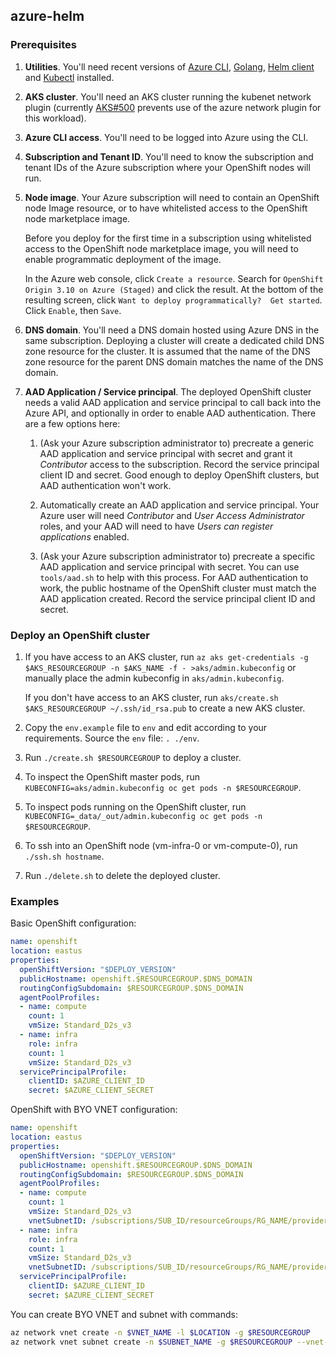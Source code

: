 ## azure-helm

### Prerequisites

1. **Utilities**.  You'll need recent versions of
   [Azure CLI](https://docs.microsoft.com/en-us/cli/azure/install-azure-cli),
   [Golang](https://golang.org/dl),
   [Helm client](https://github.com/kubernetes/helm/releases/latest) and
   [Kubectl](https://kubernetes.io/docs/tasks/tools/install-kubectl) installed.

1. **AKS cluster**.  You'll need an AKS cluster running the kubenet network
   plugin (currently [AKS#500](https://github.com/Azure/AKS/issues/500) prevents
   use of the azure network plugin for this workload).

1. **Azure CLI access**.  You'll need to be logged into Azure using the CLI.

1. **Subscription and Tenant ID**.  You'll need to know the subscription and
   tenant IDs of the Azure subscription where your OpenShift nodes will run.

1. **Node image**.  Your Azure subscription will need to contain an OpenShift
   node Image resource, or to have whitelisted access to the OpenShift node
   marketplace image.

   Before you deploy for the first time in a subscription using whitelisted
   access to the OpenShift node marketplace image, you will need to enable
   programmatic deployment of the image.

   In the Azure web console, click `Create a resource`.  Search for `OpenShift
   Origin 3.10 on Azure (Staged)` and click the result.  At the bottom of the
   resulting screen, click `Want to deploy programmatically?  Get started`.
   Click `Enable`, then `Save`.

1. **DNS domain**.  You'll need a DNS domain hosted using Azure DNS in the same
   subscription.  Deploying a cluster will create a dedicated child DNS zone
   resource for the cluster.  It is assumed that the name of the DNS zone
   resource for the parent DNS domain matches the name of the DNS domain.

1. **AAD Application / Service principal**.  The deployed OpenShift cluster
   needs a valid AAD application and service principal to call back into the
   Azure API, and optionally in order to enable AAD authentication.  There are a
   few options here:

   1. (Ask your Azure subscription administrator to) precreate a generic AAD
      application and service principal with secret and grant it *Contributor*
      access to the subscription.  Record the service principal client ID and
      secret.  Good enough to deploy OpenShift clusters, but AAD authentication
      won't work.

   1. Automatically create an AAD application and service principal.  Your Azure
      user will need *Contributor* and *User Access Administrator* roles, and
      your AAD will need to have *Users can register applications* enabled.

   1. (Ask your Azure subscription administrator to) precreate a specific AAD
      application and service principal with secret.  You can use `tools/aad.sh`
      to help with this process.  For AAD authentication to work, the public
      hostname of the OpenShift cluster must match the AAD application created.
      Record the service principal client ID and secret.

### Deploy an OpenShift cluster

1. If you have access to an AKS cluster, run `az aks get-credentials -g
   $AKS_RESOURCEGROUP -n $AKS_NAME -f - >aks/admin.kubeconfig` or manually
   place the admin kubeconfig in `aks/admin.kubeconfig`.

   If you don't have access to an AKS cluster, run `aks/create.sh
   $AKS_RESOURCEGROUP ~/.ssh/id_rsa.pub` to create a new AKS cluster.

1. Copy the `env.example` file to `env` and edit according to your requirements.
   Source the `env` file: `. ./env`.

1. Run `./create.sh $RESOURCEGROUP` to deploy a cluster.

1. To inspect the OpenShift master pods, run `KUBECONFIG=aks/admin.kubeconfig oc
   get pods -n $RESOURCEGROUP`.

1. To inspect pods running on the OpenShift cluster, run
   `KUBECONFIG=_data/_out/admin.kubeconfig oc get pods -n $RESOURCEGROUP`.

1. To ssh into an OpenShift node (vm-infra-0 or vm-compute-0), run
   `./ssh.sh hostname`.

1. Run `./delete.sh` to delete the deployed cluster.

### Examples

Basic OpenShift configuration:

```yaml
name: openshift
location: eastus
properties:
  openShiftVersion: "$DEPLOY_VERSION"
  publicHostname: openshift.$RESOURCEGROUP.$DNS_DOMAIN
  routingConfigSubdomain: $RESOURCEGROUP.$DNS_DOMAIN
  agentPoolProfiles:
  - name: compute
    count: 1
    vmSize: Standard_D2s_v3
  - name: infra
    role: infra
    count: 1
    vmSize: Standard_D2s_v3
  servicePrincipalProfile:
    clientID: $AZURE_CLIENT_ID
    secret: $AZURE_CLIENT_SECRET
```

OpenShift with BYO VNET configuration:

```yaml
name: openshift
location: eastus
properties:
  openShiftVersion: "$DEPLOY_VERSION"
  publicHostname: openshift.$RESOURCEGROUP.$DNS_DOMAIN
  routingConfigSubdomain: $RESOURCEGROUP.$DNS_DOMAIN
  agentPoolProfiles:
  - name: compute
    count: 1
    vmSize: Standard_D2s_v3
    vnetSubnetID: /subscriptions/SUB_ID/resourceGroups/RG_NAME/providers/Microsoft.Network/virtualNetworks/VNET_NAME/subnets/SUBNET_NAME
  - name: infra
    role: infra
    count: 1
    vmSize: Standard_D2s_v3
    vnetSubnetID: /subscriptions/SUB_ID/resourceGroups/RG_NAME/providers/Microsoft.Network/virtualNetworks/VNET_NAME/subnets/SUBNET_NAME
  servicePrincipalProfile:
    clientID: $AZURE_CLIENT_ID
    secret: $AZURE_CLIENT_SECRET
```

You can create BYO VNET and subnet with commands:

```bash
az network vnet create -n $VNET_NAME -l $LOCATION -g $RESOURCEGROUP
az network vnet subnet create -n $SUBNET_NAME -g $RESOURCEGROUP --vnet-name $VNET_NAME --address-prefix 10.0.0.0/24
```
